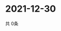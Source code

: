 # 2021-12-30
  共 0条

  <!-- BEGIN -->
  <!-- 最后更新时间Thu Dec 30 2021 13:14:33 GMT+0000 (Coordinated Universal Time) -->
  
  <!-- END -->
  
  